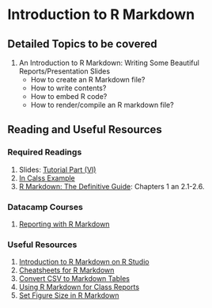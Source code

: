 # Introduction to R Markdown

## Detailed Topics to be covered

1. An Introduction to R Markdown: Writing Some Beautiful Reports/Presentation Slides
    - How to create an R Markdown file?
    - How to write contents?
    - How to embed R code?
    - How to render/compile an R markdown file?
    
## Reading and Useful Resources

### Required Readings

1. Slides:  [Tutorial Part (VI)](../lecture/intro-to-R_part6.Rmd)
2. [In Calss Example](../lecture/examples/intro-to-R-markdown-example.Rmd)
3. [R Markdown: The Definitive Guide](https://bookdown.org/yihui/rmarkdown/): Chapters 1 an 2.1-2.6.

### Datacamp Courses

1. [Reporting with R Markdown](https://www.datacamp.com/courses/reporting-with-r-markdown)

### Useful Resources

1. [Introduction to R Markdown on R Studio](https://rmarkdown.rstudio.com/lesson-1.html)
2. [Cheatsheets for R Markdown](https://github.com/rstudio/cheatsheets/raw/master/rmarkdown-2.0.pdf)
3. [Convert CSV to Markdown Tables](https://donatstudios.com/CsvToMarkdownTable)
4. [Using R Markdown for Class Reports](http://www.stat.cmu.edu/~cshalizi/rmarkdown/)
5. [Set Figure Size in R Markdown](https://sebastiansauer.github.io/figure_sizing_knitr/)